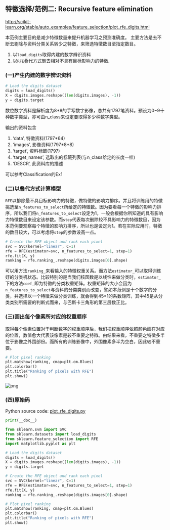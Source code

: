 
## 特徵选择/范例二: Recursive feature elimination

http://scikit-learn.org/stable/auto_examples/feature_selection/plot_rfe_digits.html

本范例主要目的是减少特徵数量来提升机器学习之预测准确度。
主要方法是去不断去剔除与资料分类关系转少之特徵，来筛选特徵数目至指定数目。

1. 以`load_digits`取得内建的数字辨识资料
2. 以`RFE`叠代方式删去相对不具有目标影响力的特徵.

### (一)产生内建的数字辨识资料


```python
# Load the digits dataset
digits = load_digits()
X = digits.images.reshape((len(digits.images), -1))
y = digits.target
```

数位数字资料是解析度为8*8的手写数字影像，总共有1797笔资料。预设为0~9十种数字类型，亦可由n_class来设定要取得多少种数字类型。

输出的资料包含
1. ‘data’, 特徵资料(1797*64)
2. ‘images’, 影像资料(1797\*8*8)
3. ‘target’, 资料标籤(1797)
4. ‘target_names’, 选取出的标籤列表(与n_class给定的长度一样)
5. ‘DESCR’, 此资料库的描述

可以参考Classification的Ex1

### (二)以叠代方式计算模型

`RFE`以排除最不具目标影响力的特徵，做特徵的影响力排序。并且将训练用的特徵挑选至`n_features_to_select`所给定的特徵数。因为要看每一个特徵的影响力排序，所以我们将`n_features_to_select`设定为1，一般会根据你所知道的具有影响力特徵数目来设定该参数。而`step`代表每次删除较不具影响力的特徵数目，因为本范例要观察每个特徵的影响力排序，所以也是设定为1。若在实际应用时，特徵的数目较大，可以考虑将`step`的参数设高一点。


```python
# Create the RFE object and rank each pixel
svc = SVC(kernel="linear", C=1)
rfe = RFE(estimator=svc, n_features_to_select=1, step=1)
rfe.fit(X, y)
ranking = rfe.ranking_.reshape(digits.images[0].shape)
```

可以用方法`ranking_`来看输入的特徵权重关系。而方法`estimator_`可以取得训练好的分类机状态。比较特别的是当我们核函数是以线性来做分类时，`estimator_`下的方法`coef_`即为特徵的分类权重矩阵。权重矩阵的大小会因为`n_features_to_select`与资料的分类类别而改变，譬如本范例是十个数字的分类，并选择以一个特徵来做分类训练，就会得到45*1的系数矩阵，其中45是从分类类别所需要的判断式而来，与巴斯卡三角形的第三层数正比。

### (三)画出每个像素所对应的权重顺序

取得每个像素位置对于判断数字的权重顺序后，我们把权重顺序依照颜色画在对应的位置，数值愈大代表该像素是较不重要之特徵。由结果来看，不重要之特徵多半位于影像之外围部份。而所有的训练影像中，外围像素多半为空白，因此较不重要。


```python
# Plot pixel ranking
plt.matshow(ranking, cmap=plt.cm.Blues)
plt.colorbar()
plt.title("Ranking of pixels with RFE")
plt.show()
```


![png](images/ex2_fig.png)

### (四)原始码
Python source code: [plot_rfe_digits.py](http://scikit-learn.org/stable/_downloads/plot_rfe_digits.py)


```python
print(__doc__)

from sklearn.svm import SVC
from sklearn.datasets import load_digits
from sklearn.feature_selection import RFE
import matplotlib.pyplot as plt

# Load the digits dataset
digits = load_digits()
X = digits.images.reshape((len(digits.images), -1))
y = digits.target

# Create the RFE object and rank each pixel
svc = SVC(kernel="linear", C=1)
rfe = RFE(estimator=svc, n_features_to_select=1, step=1)
rfe.fit(X, y)
ranking = rfe.ranking_.reshape(digits.images[0].shape)

# Plot pixel ranking
plt.matshow(ranking, cmap=plt.cm.Blues)
plt.colorbar()
plt.title("Ranking of pixels with RFE")
plt.show()
```
